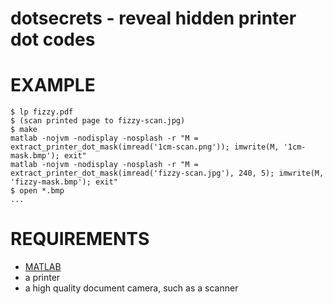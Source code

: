 # dotsecrets - reveal hidden printer dot codes

# EXAMPLE

```
$ lp fizzy.pdf
$ (scan printed page to fizzy-scan.jpg)
$ make
matlab -nojvm -nodisplay -nosplash -r "M = extract_printer_dot_mask(imread('1cm-scan.png')); imwrite(M, '1cm-mask.bmp'); exit"
matlab -nojvm -nodisplay -nosplash -r "M = extract_printer_dot_mask(imread('fizzy-scan.jpg'), 240, 5); imwrite(M, 'fizzy-mask.bmp'); exit"
$ open *.bmp
...
```

# REQUIREMENTS

* [MATLAB](http://www.mathworks.com/products/matlab/)
* a printer
* a high quality document camera, such as a scanner
